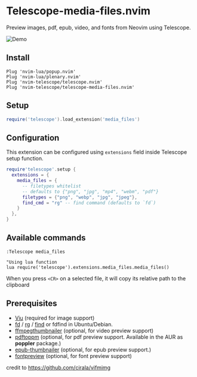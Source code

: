 # Telescope-media-files.nvim
Preview images, pdf, epub, video, and fonts from Neovim using Telescope.

![Demo](https://i.imgur.com/wEO04TK.gif)

## Install
```viml
Plug 'nvim-lua/popup.nvim'
Plug 'nvim-lua/plenary.nvim'
Plug 'nvim-telescope/telescope.nvim'
Plug 'nvim-telescope/telescope-media-files.nvim'

```
## Setup

``` lua
require('telescope').load_extension('media_files')

```

## Configuration
This extension can be configured using `extensions` field inside Telescope
setup function.

```lua
require'telescope'.setup {
  extensions = {
    media_files = {
      -- filetypes whitelist
      -- defaults to {"png", "jpg", "mp4", "webm", "pdf"}
      filetypes = {"png", "webp", "jpg", "jpeg"},
      find_cmd = "rg" -- find command (defaults to `fd`)
    }
  },
}
```

## Available commands
```viml
:Telescope media_files

"Using lua function
lua require('telescope').extensions.media_files.media_files()
```

When you press `<CR>` on a selected file, it will copy its relative path to the clipboard


## Prerequisites
* [Viu](https://github.com/atanunq/viu) (required for image support)
* [fd](https://github.com/sharkdp/fd) / [rg](https://github.com/BurntSushi/ripgrep) / [find](https://man7.org/linux/man-pages/man1/find.1.html) or fdfind in Ubuntu/Debian.
* [ffmpegthumbnailer](https://github.com/dirkvdb/ffmpegthumbnailer) (optional, for video preview support)
* [pdftoppm](https://linux.die.net/man/1/pdftoppm) (optional, for pdf preview support. Available in the AUR as **poppler** package.)
* [epub-thumbnailer](https://github.com/marianosimone/epub-thumbnailer) (optional, for epub preview support.)
* [fontpreview](https://github.com/sdushantha/fontpreview) (optional, for font preview support)

credit to https://github.com/cirala/vifmimg
